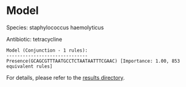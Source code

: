 
# Model

Species: staphylococcus haemolyticus

Antibiotic: tetracycline

```
Model (Conjunction - 1 rules):
------------------------------
Presence(GCAGCGTTTAATGCCTCTAATAATTTCGAAC) [Importance: 1.00, 853 equivalent rules]

```

For details, please refer to the [results directory](../../../../../results/scm_b/staphylococcus+haemolyticus/tetracycline/repeat_8/).

